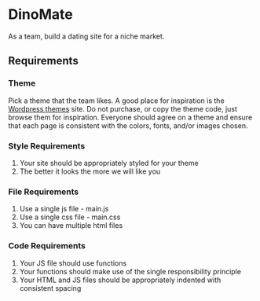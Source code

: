 # DinoMate

As a team, build a dating site for a niche market.


## Requirements

### Theme

Pick a theme that the team likes. A good place for inspiration is the [Wordpress themes](https://wordpress.org/themes/) site. Do not purchase, or copy the theme code, just browse them for inspiration. Everyone should agree on a theme and ensure that each page is consistent with the colors, fonts, and/or images chosen.

### Style Requirements
1. Your site should be appropriately styled for your theme
1. The better it looks the more we will like you

### File Requirements
1. Use a single js file - main.js
1. Use a single css file - main.css
1. You can have multiple html files


### Code Requirements
1. Your JS file should use functions
1. Your functions should make use of the single responsibility principle
1. Your HTML and JS files should be appropriately indented with consistent spacing

